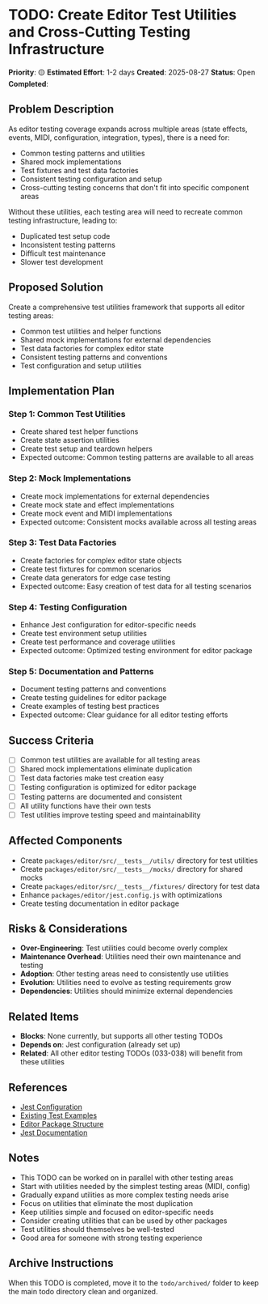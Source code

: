 # TODO: Create Editor Test Utilities and Cross-Cutting Testing Infrastructure

**Priority**: 🟡
**Estimated Effort**: 1-2 days
**Created**: 2025-08-27
**Status**: Open
**Completed**: 

## Problem Description

As editor testing coverage expands across multiple areas (state effects, events, MIDI, configuration, integration, types), there is a need for:

- Common testing patterns and utilities
- Shared mock implementations
- Test fixtures and test data factories
- Consistent testing configuration and setup
- Cross-cutting testing concerns that don't fit into specific component areas

Without these utilities, each testing area will need to recreate common testing infrastructure, leading to:
- Duplicated test setup code
- Inconsistent testing patterns
- Difficult test maintenance
- Slower test development

## Proposed Solution

Create a comprehensive test utilities framework that supports all editor testing areas:
- Common test utilities and helper functions
- Shared mock implementations for external dependencies
- Test data factories for complex editor state
- Consistent testing patterns and conventions
- Test configuration and setup utilities

## Implementation Plan

### Step 1: Common Test Utilities
- Create shared test helper functions
- Create state assertion utilities
- Create test setup and teardown helpers
- Expected outcome: Common testing patterns are available to all areas

### Step 2: Mock Implementations
- Create mock implementations for external dependencies
- Create mock state and effect implementations
- Create mock event and MIDI implementations
- Expected outcome: Consistent mocks available across all testing areas

### Step 3: Test Data Factories
- Create factories for complex editor state objects
- Create test fixtures for common scenarios
- Create data generators for edge case testing
- Expected outcome: Easy creation of test data for all testing scenarios

### Step 4: Testing Configuration
- Enhance Jest configuration for editor-specific needs
- Create test environment setup utilities
- Create test performance and coverage utilities
- Expected outcome: Optimized testing environment for editor package

### Step 5: Documentation and Patterns
- Document testing patterns and conventions
- Create testing guidelines for editor package
- Create examples of testing best practices
- Expected outcome: Clear guidance for all editor testing efforts

## Success Criteria

- [ ] Common test utilities are available for all testing areas
- [ ] Shared mock implementations eliminate duplication
- [ ] Test data factories make test creation easy
- [ ] Testing configuration is optimized for editor package
- [ ] Testing patterns are documented and consistent
- [ ] All utility functions have their own tests
- [ ] Test utilities improve testing speed and maintainability

## Affected Components

- Create `packages/editor/src/__tests__/utils/` directory for test utilities
- Create `packages/editor/src/__tests__/mocks/` directory for shared mocks
- Create `packages/editor/src/__tests__/fixtures/` directory for test data
- Enhance `packages/editor/jest.config.js` with optimizations
- Create testing documentation in editor package

## Risks & Considerations

- **Over-Engineering**: Test utilities could become overly complex
- **Maintenance Overhead**: Utilities need their own maintenance and testing
- **Adoption**: Other testing areas need to consistently use utilities
- **Evolution**: Utilities need to evolve as testing requirements grow
- **Dependencies**: Utilities should minimize external dependencies

## Related Items

- **Blocks**: None currently, but supports all other testing TODOs
- **Depends on**: Jest configuration (already set up)
- **Related**: All other editor testing TODOs (033-038) will benefit from these utilities

## References

- [Jest Configuration](packages/editor/jest.config.js)
- [Existing Test Examples](packages/editor/src/state/helpers/editor.test.ts)
- [Editor Package Structure](packages/editor/src/)
- [Jest Documentation](https://jestjs.io/docs/getting-started)

## Notes

- This TODO can be worked on in parallel with other testing areas
- Start with utilities needed by the simplest testing areas (MIDI, config)
- Gradually expand utilities as more complex testing needs arise
- Focus on utilities that eliminate the most duplication
- Keep utilities simple and focused on editor-specific needs
- Consider creating utilities that can be used by other packages
- Test utilities should themselves be well-tested
- Good area for someone with strong testing experience

## Archive Instructions

When this TODO is completed, move it to the `todo/archived/` folder to keep the main todo directory clean and organized.